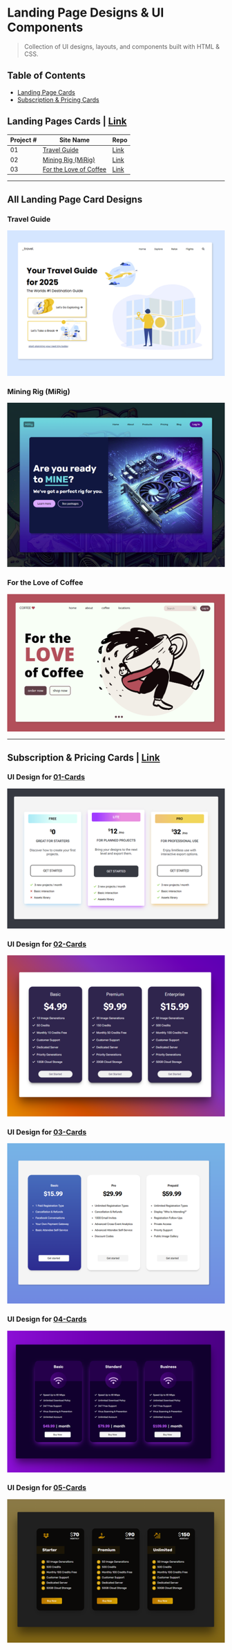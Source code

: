 # Landing Page Designs & UI Components
>Collection of UI designs, layouts, and components built with HTML & CSS.

## Table of Contents

* [Landing Page Cards](#landing-pages-cards)
* [Subscription & Pricing Cards](#subscription--pricing-cards)

## Landing Pages Cards | [Link](./Landing-Page-Cards)

| Project # | Site Name | Repo  |
| --------- | ----- | ----- |
| 01 | [Travel Guide](#travel-guide) | [Link](./Landing-Page-Cards/01-travel-guide) | 
| 02 | [Mining Rig (MiRig)](#mining-rig-mirig) | [Link](./Landing-Page-Cards/02-mining-rig) |
| 03 | [For the Love of Coffee](#for-the-love-of-coffee) | [Link](./Landing-Page-Cards/03-for-the-love-of-coffee) | 

---

## All Landing Page Card Designs

### Travel Guide
![Travel Guide UI](./Landing-Page-Cards/01-travel-guide/assets/demo.png)

### Mining Rig (MiRig)
![MiRig UI](./Landing-Page-Cards/02-mining-rig/assets/demo.png)

### For the Love of Coffee
![For the Love of Coffee UI](./Landing-Page-Cards/03-for-the-love-of-coffee/assets/demo.png)

---

## Subscription & Pricing Cards | [Link](./Subscription-Pricing-Cards)

### UI Design for [01-Cards](./Subscription-Pricing-Cards/01-Cards)
![UI Card Design](./Subscription-Pricing-Cards/01-Cards/assets/demo.png)

### UI Design for [02-Cards](./Subscription-Pricing-Cards/02-Cards)
![UI Card Design](./Subscription-Pricing-Cards/02-Cards/assets/demo.png)

### UI Design for [03-Cards](./Subscription-Pricing-Cards/03-Cards)
![UI Card Design](./Subscription-Pricing-Cards/03-Cards/assets/demo.png)

### UI Design for [04-Cards](./Subscription-Pricing-Cards/04-Cards)
![UI Card Design](./Subscription-Pricing-Cards/04-Cards/assets/demo.png)

### UI Design for [05-Cards](./Subscription-Pricing-Cards/05-Cards)
![UI Card Design](./Subscription-Pricing-Cards/05-Cards/assets/demo.png)